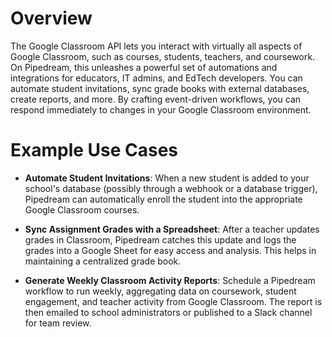 # Overview

The Google Classroom API lets you interact with virtually all aspects of Google Classroom, such as courses, students, teachers, and coursework. On Pipedream, this unleashes a powerful set of automations and integrations for educators, IT admins, and EdTech developers. You can automate student invitations, sync grade books with external databases, create reports, and more. By crafting event-driven workflows, you can respond immediately to changes in your Google Classroom environment.

# Example Use Cases

- **Automate Student Invitations**: When a new student is added to your school's database (possibly through a webhook or a database trigger), Pipedream can automatically enroll the student into the appropriate Google Classroom courses.

- **Sync Assignment Grades with a Spreadsheet**: After a teacher updates grades in Classroom, Pipedream catches this update and logs the grades into a Google Sheet for easy access and analysis. This helps in maintaining a centralized grade book.

- **Generate Weekly Classroom Activity Reports**: Schedule a Pipedream workflow to run weekly, aggregating data on coursework, student engagement, and teacher activity from Google Classroom. The report is then emailed to school administrators or published to a Slack channel for team review.
